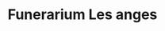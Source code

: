 ---
title: "Funerarium Les anges"
url: /abomey-calavi/funerarium-les-anges/
shop: directeurs de funérailles
---
